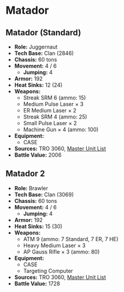 # Matador
## Matador (Standard)
- **Role:** Juggernaut
- **Tech Base:** Clan (2846)
- **Chassis:** 60 tons
- **Movement:** 4 / 6
  - **Jumping:** 4
- **Armor:** 192
- **Heat Sinks:** 12 (24)
- **Weapons:**
  - Streak SRM 6 (ammo: 15)
  - Medium Pulse Laser × 3
  - ER Medium Laser × 2
  - Streak SRM 4 (ammo: 25)
  - Small Pulse Laser × 2
  - Machine Gun × 4 (ammo: 100)
- **Equipment:**
  - CASE
- **Sources:** TRO 3060, [Master Unit List](http://masterunitlist.info/Unit/Details/2098/matador-standard)
- **Battle Value:** 2006

## Matador 2
- **Role:** Brawler
- **Tech Base:** Clan (3069)
- **Chassis:** 60 tons
- **Movement:** 4 / 6
  - **Jumping:** 4
- **Armor:** 192
- **Heat Sinks:** 15 (30)
- **Weapons:**
  - ATM 9 (ammo: 7 Standard, 7 ER, 7 HE)
  - Heavy Medium Laser × 3
  - AP Gauss Rifle × 3 (ammo: 80)
- **Equipment:**
  - CASE
  - Targeting Computer
- **Sources:** TRO 3060, [Master Unit List](http://masterunitlist.info/Unit/Details/2099/matador-2)
- **Battle Value:** 1728

